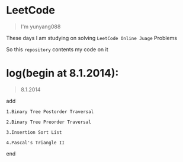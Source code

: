 # LeetCode

> I'm yunyang088 

These days I am studying on solving `LeetCode Online Juage` Problems 

So this `repository` contents my code on it 

# log(begin at 8.1.2014):

> 8.1.2014 

add 
    
    1.Binary Tree Postorder Traversal 
    
    2.Binary Tree Preorder Traversal 
    
    3.Insertion Sort List 
    
    4.Pascal's Triangle II


end
